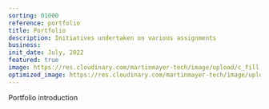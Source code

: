 ```yaml
---
sorting: 01000
reference: portfolio
title: Portfolio
description: Initiatives undertaken on various assignments
business: 
init_date: July, 2022
featured: true
image: https://res.cloudinary.com/martinmayer-tech/image/upload/c_fill,h_400,w_760/v1656644563/2019-06-10_21.35.08_zxaxig.jpg
optimized_image: https://res.cloudinary.com/martinmayer-tech/image/upload/c_fill,h_200,w_380/v1656644563/2019-06-10_21.35.08_zxaxig.jpg
---
```

Portfolio introduction